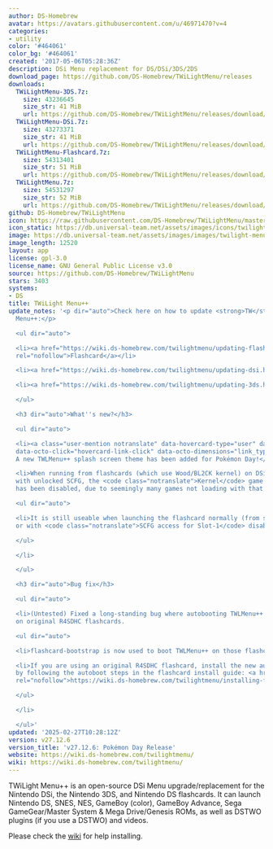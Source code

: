 ```yaml
---
author: DS-Homebrew
avatar: https://avatars.githubusercontent.com/u/46971470?v=4
categories:
- utility
color: '#464061'
color_bg: '#464061'
created: '2017-05-06T05:28:36Z'
description: DSi Menu replacement for DS/DSi/3DS/2DS
download_page: https://github.com/DS-Homebrew/TWiLightMenu/releases
downloads:
  TWiLightMenu-3DS.7z:
    size: 43236645
    size_str: 41 MiB
    url: https://github.com/DS-Homebrew/TWiLightMenu/releases/download/v27.12.6/TWiLightMenu-3DS.7z
  TWiLightMenu-DSi.7z:
    size: 43273371
    size_str: 41 MiB
    url: https://github.com/DS-Homebrew/TWiLightMenu/releases/download/v27.12.6/TWiLightMenu-DSi.7z
  TWiLightMenu-Flashcard.7z:
    size: 54313401
    size_str: 51 MiB
    url: https://github.com/DS-Homebrew/TWiLightMenu/releases/download/v27.12.6/TWiLightMenu-Flashcard.7z
  TWiLightMenu.7z:
    size: 54531297
    size_str: 52 MiB
    url: https://github.com/DS-Homebrew/TWiLightMenu/releases/download/v27.12.6/TWiLightMenu.7z
github: DS-Homebrew/TWiLightMenu
icon: https://raw.githubusercontent.com/DS-Homebrew/TWiLightMenu/master/booter/Twilight%2B%2B-animated%20icon-fix.gif
icon_static: https://db.universal-team.net/assets/images/icons/twilight-menu.png
image: https://db.universal-team.net/assets/images/images/twilight-menu.png
image_length: 12520
layout: app
license: gpl-3.0
license_name: GNU General Public License v3.0
source: https://github.com/DS-Homebrew/TWiLightMenu
stars: 3403
systems:
- DS
title: TWiLight Menu++
update_notes: '<p dir="auto">Check here on how to update <strong>TW</strong>i<strong>L</strong>ight
  Menu++:</p>

  <ul dir="auto">

  <li><a href="https://wiki.ds-homebrew.com/twilightmenu/updating-flashcard.html"
  rel="nofollow">Flashcard</a></li>

  <li><a href="https://wiki.ds-homebrew.com/twilightmenu/updating-dsi.html" rel="nofollow">DSi</a></li>

  <li><a href="https://wiki.ds-homebrew.com/twilightmenu/updating-3ds.html" rel="nofollow">3DS</a></li>

  </ul>

  <h3 dir="auto">What''s new?</h3>

  <ul dir="auto">

  <li><a class="user-mention notranslate" data-hovercard-type="user" data-hovercard-url="/users/PW5190/hovercard"
  data-octo-click="hovercard-link-click" data-octo-dimensions="link_type:self" href="https://github.com/PW5190">@PW5190</a>:
  A new TWLMenu++ splash screen theme has been added for Pokémon Day!</li>

  <li>When running from flashcards (which use Wood/BL2CK kernel) on DSi or 3DS consoles
  with unlocked SCFG, the <code class="notranslate">Kernel</code> game loader setting
  has been disabled, due to seemingly many games not loading with that setting.

  <ul dir="auto">

  <li>It is still useable when launching the flashcard normally (from system menu
  or with <code class="notranslate">SCFG access for Slot-1</code> disabled).</li>

  </ul>

  </li>

  </ul>

  <h3 dir="auto">Bug fix</h3>

  <ul dir="auto">

  <li>(Untested) Fixed a long-standing bug where autobooting TWLMenu++ would not work
  on original R4SDHC flashcards.

  <ul dir="auto">

  <li>flashcard-bootstrap is now used to boot TWLMenu++ on those flashcards.</li>

  <li>If you are using an original R4SDHC flashcard, install the new autoboot files
  by following the autoboot steps in the flashcard install guide: <a href="https://wiki.ds-homebrew.com/twilightmenu/installing-flashcard#autobooting-twilight-menu"
  rel="nofollow">https://wiki.ds-homebrew.com/twilightmenu/installing-flashcard#autobooting-twilight-menu</a></li>

  </ul>

  </li>

  </ul>'
updated: '2025-02-27T10:28:12Z'
version: v27.12.6
version_title: 'v27.12.6: Pokémon Day Release'
website: https://wiki.ds-homebrew.com/twilightmenu/
wiki: https://wiki.ds-homebrew.com/twilightmenu/
---
```

TWiLight Menu++ is an open-source DSi Menu upgrade/replacement for the Nintendo DSi, the Nintendo 3DS, and Nintendo DS flashcards. It can launch Nintendo DS, SNES, NES, GameBoy (color), GameBoy Advance, Sega GameGear/Master System & Mega Drive/Genesis ROMs, as well as DSTWO plugins (if you use a DSTWO) and videos.

Please check the [wiki](https://wiki.ds-homebrew.com/twilightmenu/) for help installing.